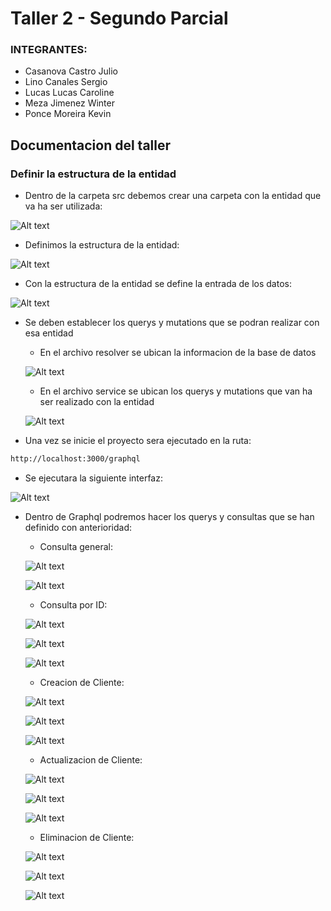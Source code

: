 # Taller 2 - Segundo Parcial

### INTEGRANTES:
- Casanova Castro Julio
- Lino Canales Sergio
- Lucas Lucas Caroline
- Meza Jimenez Winter
- Ponce Moreira Kevin

## Documentacion del taller

### Definir la estructura de la entidad

- Dentro de la carpeta src debemos crear una carpeta con la entidad que va ha ser utilizada:
  
![Alt text](images/image.png)

- Definimos la estructura de la entidad:
  
![Alt text](images/image-1.png)

- Con la estructura de la entidad se define la entrada de los datos:

![Alt text](images/image-2.png)

- Se deben establecer los querys y mutations que se podran realizar con esa entidad

  - En el archivo resolver se ubican la informacion de la base de datos
    
  ![Alt text](images/image-3.png)

  - En el archivo service se ubican los querys y mutations que van ha ser realizado con la entidad
    
  ![Alt text](images/image-4.png)

- Una vez se inicie el proyecto sera ejecutado en la ruta: 

```sh
http://localhost:3000/graphql
```
- Se ejecutara la siguiente interfaz:
  
![Alt text](images/image-5.png)

- Dentro de Graphql podremos hacer los querys y consultas que se han definido con anterioridad:

  - Consulta general:
    
  ![Alt text](images/image-7.png)
  
  ![Alt text](images/image-6.png)

  - Consulta por ID:
    
  ![Alt text](images/image-8.png)
  
  ![Alt text](images/image-9.png)
  
  ![Alt text](images/image-10.png)

  - Creacion de Cliente:
    
  ![Alt text](images/image-11.png)
  
  ![Alt text](images/image-12.png)
  
  ![Alt text](images/image-13.png)

  - Actualizacion de Cliente:
    
  ![Alt text](images/image-14.png)
  
  ![Alt text](images/image-15.png)
  
  ![Alt text](images/image-16.png)

  - Eliminacion de Cliente:
    
  ![Alt text](images/image-17.png)
  
  ![Alt text](images/image-18.png)
  
  ![Alt text](images/image-19.png)
